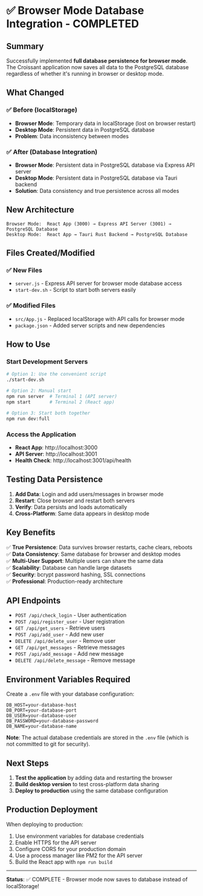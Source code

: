 # ✅ Browser Mode Database Integration - COMPLETED

## Summary
Successfully implemented **full database persistence for browser mode**. The Croissant application now saves all data to the PostgreSQL database regardless of whether it's running in browser or desktop mode.

## What Changed

### ✅ Before (localStorage)
- **Browser Mode**: Temporary data in localStorage (lost on browser restart)
- **Desktop Mode**: Persistent data in PostgreSQL database
- **Problem**: Data inconsistency between modes

### ✅ After (Database Integration) 
- **Browser Mode**: Persistent data in PostgreSQL database via Express API server
- **Desktop Mode**: Persistent data in PostgreSQL database via Tauri backend  
- **Solution**: Data consistency and true persistence across all modes

## New Architecture

```
Browser Mode:  React App (3000) → Express API Server (3001) → PostgreSQL Database
Desktop Mode:  React App → Tauri Rust Backend → PostgreSQL Database
```

## Files Created/Modified

### ✅ New Files
- `server.js` - Express API server for browser mode database access
- `start-dev.sh` - Script to start both servers easily

### ✅ Modified Files  
- `src/App.js` - Replaced localStorage with API calls for browser mode
- `package.json` - Added server scripts and new dependencies

## How to Use

### Start Development Servers
```bash
# Option 1: Use the convenient script
./start-dev.sh

# Option 2: Manual start
npm run server  # Terminal 1 (API server)
npm start       # Terminal 2 (React app)

# Option 3: Start both together  
npm run dev:full
```

### Access the Application
- **React App**: http://localhost:3000  
- **API Server**: http://localhost:3001
- **Health Check**: http://localhost:3001/api/health

## Testing Data Persistence

1. **Add Data**: Login and add users/messages in browser mode
2. **Restart**: Close browser and restart both servers
3. **Verify**: Data persists and loads automatically
4. **Cross-Platform**: Same data appears in desktop mode

## Key Benefits

✅ **True Persistence**: Data survives browser restarts, cache clears, reboots  
✅ **Data Consistency**: Same database for browser and desktop modes  
✅ **Multi-User Support**: Multiple users can share the same data  
✅ **Scalability**: Database can handle large datasets  
✅ **Security**: bcrypt password hashing, SSL connections  
✅ **Professional**: Production-ready architecture  

## API Endpoints

- `POST /api/check_login` - User authentication
- `POST /api/register_user` - User registration  
- `GET /api/get_users` - Retrieve users
- `POST /api/add_user` - Add new user
- `DELETE /api/delete_user` - Remove user
- `GET /api/get_messages` - Retrieve messages
- `POST /api/add_message` - Add new message
- `DELETE /api/delete_message` - Remove message

## Environment Variables Required

Create a `.env` file with your database configuration:

```
DB_HOST=your-database-host
DB_PORT=your-database-port
DB_USER=your-database-user
DB_PASSWORD=your-database-password
DB_NAME=your-database-name
```

**Note**: The actual database credentials are stored in the `.env` file (which is not committed to git for security).

## Next Steps

1. **Test the application** by adding data and restarting the browser
2. **Build desktop version** to test cross-platform data sharing
3. **Deploy to production** using the same database configuration

## Production Deployment

When deploying to production:
1. Use environment variables for database credentials
2. Enable HTTPS for the API server
3. Configure CORS for your production domain
4. Use a process manager like PM2 for the API server
5. Build the React app with `npm run build`

---

**Status**: ✅ COMPLETE - Browser mode now saves to database instead of localStorage!
